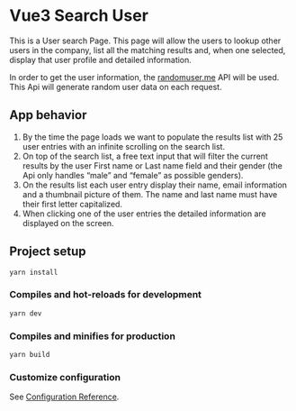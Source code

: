# Vue3 Search User
This is a User search Page.
This page will allow the users to lookup other users in the company, list 
all the matching results and, when one selected, display that user 
profile and detailed information. 

In order to get the user information, the [randomuser.me](https://randomuser.me/) API will be used. 
This Api will generate random user data on each request.

## App behavior

1. By the time the page loads we want to populate the results list with 25 user entries with an infinite scrolling on the search list.
2. On top of the search list, a free text input that will filter the current results by the user First name or Last name field and their gender (the Api only handles 
“male” and “female” as possible genders).
3. On the results list each user entry display their name, email information and a thumbnail picture of them. The name and last name must have their first letter capitalized. 
4. When clicking one of the user entries the detailed information are displayed on the screen.

## Project setup
```
yarn install
```

### Compiles and hot-reloads for development
```
yarn dev
```

### Compiles and minifies for production
```
yarn build
```

### Customize configuration
See [Configuration Reference](https://cli.vuejs.org/config/).
